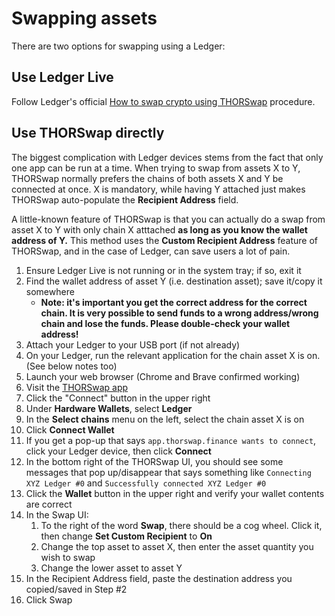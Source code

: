 # Swapping assets

There are two options for swapping using a Ledger:

## Use Ledger Live

Follow Ledger's official [How to swap crypto using THORSwap][1] procedure.

## Use THORSwap directly

The biggest complication with Ledger devices stems from the fact that only one
app can be run at a time.  When trying to swap from assets X to Y, THORSwap
normally prefers the chains of both assets X and Y be connected at once.  X is
mandatory, while having Y attached just makes THORSwap auto-populate the
**Recipient Address** field.

A little-known feature of THORSwap is that you can actually do a swap from
asset X to Y with only chain X atttached **as long as you know the wallet
address of Y.**  This method uses the **Custom Recipient Address** feature of
THORSwap, and in the case of Ledger, can save users a lot of pain.

1. Ensure Ledger Live is not running or in the system tray; if so, exit it
1. Find the wallet address of asset Y (i.e. destination asset); save it/copy it somewhere
   - **Note: it's important you get the correct address for the correct chain.  It is very possible to send funds to a wrong address/wrong chain and lose the funds.  Please double-check your wallet address!**
1. Attach your Ledger to your USB port (if not already)
1. On your Ledger, run the relevant application for the chain asset X is on.  (See below notes too)
1. Launch your web browser (Chrome and Brave confirmed working)
1. Visit the [THORSwap app]
1. Click the "Connect" button in the upper right
1. Under **Hardware Wallets**, select **Ledger**
1. In the **Select chains** menu on the left, select the chain asset X is on
1. Click **Connect Wallet**
1. If you get a pop-up that says `app.thorswap.finance wants to connect`, click your Ledger device, then click **Connect**
1. In the bottom right of the THORSwap UI, you should see some messages that pop up/disappear that says something like `Connecting XYZ Ledger #0` and `Successfully connected XYZ Ledger #0`
1. Click the **Wallet** button in the upper right and verify your wallet contents are correct
1. In the Swap UI:
   1. To the right of the word **Swap**, there should be a cog wheel.  Click it, then change **Set Custom Recipient** to **On**
   1. Change the top asset to asset X, then enter the asset quantity you wish to swap
   1. Change the lower asset to asset Y
1. In the Recipient Address field, paste the destination address you copied/saved in Step #2
1. Click Swap

[THORSwap app]: https://app.thorswap.finance/
[1]: https://support.ledger.com/hc/en-us/articles/12168993164957-How-to-swap-crypto-using-THORSwap?docs=true
